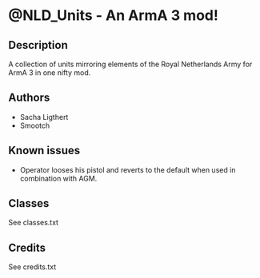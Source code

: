 # @NLD_Units - An ArmA 3 mod!

## Description
A collection of units mirroring elements of the Royal Netherlands Army for ArmA 3 in one nifty mod.

## Authors
* Sacha Ligthert
* Smootch

## Known issues
* Operator looses his pistol and reverts to the default when used in combination with AGM.

## Classes
See classes.txt

## Credits
See credits.txt
